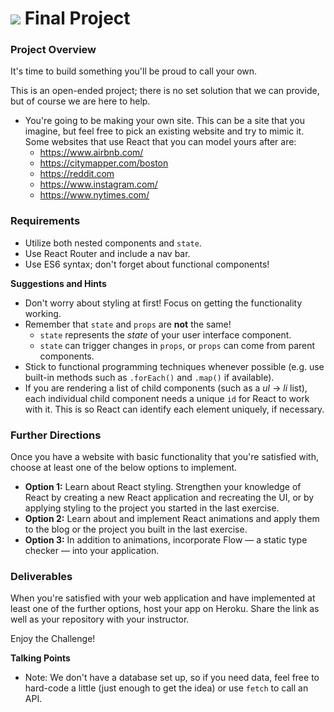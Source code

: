 # ![](https://ga-dash.s3.amazonaws.com/production/assets/logo-9f88ae6c9c3871690e33280fcf557f33.png) Final Project

### Project Overview

It's time to build something you'll be proud to call your own.

This is an open-ended project; there is no set solution that we can provide, but of course we are here to help. 

* You're going to be making your own site. This can be a site that you imagine, but feel free to pick an existing website and try to mimic it. Some websites that use React that you can model yours after are:
  - https://www.airbnb.com/
  - https://citymapper.com/boston
  - https://reddit.com
  - https://www.instagram.com/
  - https://www.nytimes.com/

### Requirements

* Utilize both nested components and `state`.
* Use React Router and include a nav bar.
* Use ES6 syntax; don't forget about functional components!


**Suggestions and Hints**

- Don't worry about styling at first! Focus on getting the functionality working.
- Remember that `state` and `props` are **not** the same!
  - `state` represents the _state_ of your user interface component.
  - `state` can trigger changes in `props`, or `props` can come from parent components.
- Stick to functional programming techniques whenever possible (e.g. use built-in methods such as `.forEach()` and `.map()` if available).
- If you are rendering a list of child components (such as a _ul_ -> _li_ list), each individual child component needs a unique `id` for React to work with it. This is so React can identify each element uniquely, if necessary.

### Further Directions

Once you have a website with basic functionality that you're satisfied with, choose at least one of the below options to implement.

* **Option 1:** Learn about React styling. Strengthen your knowledge of React by creating a new React application and recreating the UI, or by applying styling to the project you started in the last exercise.
* **Option 2:** Learn about and implement React animations and apply them to the blog or the project you built in the last exercise.
* **Option 3:** In addition to animations, incorporate Flow — a static type checker — into your application.

### Deliverables

When you're satisfied with your web application and have implemented at least one of the further options, host your app on Heroku. Share the link as well as your repository with your instructor.


Enjoy the Challenge!


<aside class="notes">

**Talking Points**
- Note: We don't have a database set up, so if you need data, feel free to hard-code a little (just enough to get the idea) or use `fetch` to call an API.


</aside>
